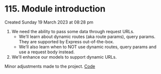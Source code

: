 # 115. Module introduction
Created Sunday 19 March 2023 at 08:28 pm

1. We need the ability to pass some data through request URLs.
	- We'll learn about dynamic routes (aka route params), query params. They are supported by Express out-of-the-box.
	- We'll also learn when to NOT use dynamic routes, query params and use a request body instead.
2. We'll enhance our models to support dynamic URLs.

Minor adjustments made to the project. [Code](https://github.com/exemplar-codes/online-shop-express-ejs-mvc/commit/60a704f94b6c63c7edb7b31bbf1495c1bd5bbe1a)